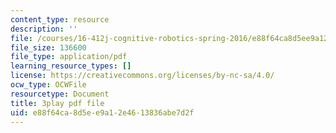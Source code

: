 ```yaml
---
content_type: resource
description: ''
file: /courses/16-412j-cognitive-robotics-spring-2016/e88f64ca8d5ee9a12e4613836abe7d2f_xmImNoDc9Z4.pdf
file_size: 136600
file_type: application/pdf
learning_resource_types: []
license: https://creativecommons.org/licenses/by-nc-sa/4.0/
ocw_type: OCWFile
resourcetype: Document
title: 3play pdf file
uid: e88f64ca-8d5e-e9a1-2e46-13836abe7d2f
---
```


